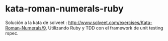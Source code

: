 kata-roman-numerals-ruby
===========================

Solución a la kata de solveet : http://www.solveet.com/exercises/Kata-Roman-Numerals/9, Utilizando Ruby y TDD con el framework de unit testing rspec.